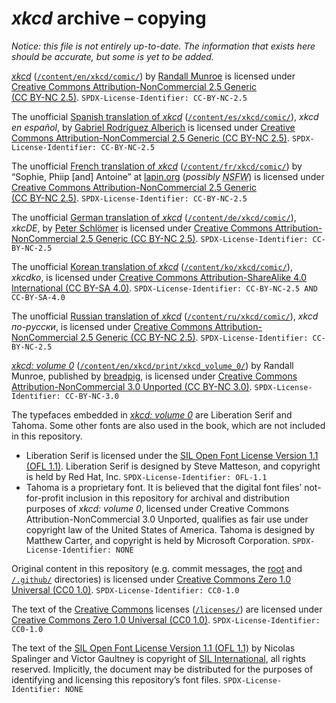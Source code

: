 <!-- SPDX-License-Identifier: CC0-1.0 OR 0BSD -->
# <i>xkcd</i> archive &ndash;&nbsp;copying

<i>Notice: this file is not entirely up-to-date. The information that exists here should be accurate, but some is yet to be added.</i>

[<i>xkcd</i>](https://xkcd.com/) ([`/content/en/xkcd/comic/`](./content/en/xkcd/comic/)) by [Randall Munroe](https://en.wikipedia.org/wiki/Randall_Munroe) is licensed under [Creative Commons Attribution-NonCommercial&nbsp;2.5 Generic (CC&nbsp;BY-&NoBreak;NC&nbsp;2.5)](./docs/licenses/CC-BY-NC-2.5.md). `SPDX-License-Identifier: CC-BY-NC-2.5`

The unofficial [Spanish translation of <i>xkcd</i>](https://es.xkcd.com/) ([`/content/es/xkcd/comic/`](./content/es/xkcd/comic/)), <i>xkcd en español</i>, by [Gabriel Rodríguez Alberich](https://gabi.is/) is licensed under [Creative Commons Attribution-NonCommercial&nbsp;2.5 Generic (CC&nbsp;BY-&NoBreak;NC&nbsp;2.5)](./docs/licenses/CC-BY-NC-2.5.md). `SPDX-License-Identifier: CC-BY-NC-2.5`

The unofficial [French translation of <i>xkcd</i>](https://web.archive.org/web/20230415184416/https://xkcd.lapin.org/) ([`/content/fr/xkcd/comic/`](./content/fr/xkcd/comic/)) by “Sophie, Phiip [and] Antoine” at [lapin.org](https://lapin.org/) (<i>possibly <abbr title="not safe for work">NSFW</abbr></i>) is licensed under [Creative Commons Attribution-NonCommercial&nbsp;2.5 Generic (CC&nbsp;BY-&NoBreak;NC&nbsp;2.5)](./docs/licenses/CC-BY-NC-2.5.md). `SPDX-License-Identifier: CC-BY-NC-2.5`

The unofficial [German translation of <i>xkcd</i>](https://xkcde.dapete.net/) ([`/content/de/xkcd/comic/`](./content/de/xkcd/comic/)), <i>xkcDE</i>, by [Peter Schlömer](https://dapete.net/) is licensed under [Creative Commons Attribution-NonCommercial&nbsp;2.5 Generic (CC&nbsp;BY-&NoBreak;NC&nbsp;2.5)](./docs/licenses/CC-BY-NC-2.5.md). `SPDX-License-Identifier: CC-BY-NC-2.5`

The unofficial [Korean translation of <i>xkcd</i>](https://web.archive.org/web/20221127111821/https://xkcdko.com/) ([`/content/ko/xkcd/comic/`](./content/ko/xkcd/comic/)), <i>xkcdko</i>, is licensed under [Creative Commons Attribution-ShareAlike&nbsp;4.0 International (CC&nbsp;BY-&NoBreak;SA&nbsp;4.0)](./docs/licenses/CC-BY-SA-4.0.md). `SPDX-License-Identifier: CC-BY-NC-2.5 AND CC-BY-SA-4.0`

The unofficial [Russian translation of <i>xkcd</i>](https://xkcd.ru/) ([`/content/ru/xkcd/comic/`](./content/ru/xkcd/comic/)), <i>xkcd по-русски</i>, is licensed under [Creative Commons Attribution-NonCommercial&nbsp;2.5 Generic (CC&nbsp;BY-&NoBreak;NC&nbsp;2.5)](./docs/licenses/CC-BY-NC-2.5.md). `SPDX-License-Identifier: CC-BY-NC-2.5`

[<i>xkcd: volume&nbsp;0</i>](https://openlibrary.org/works/OL17379456W/xkcd) ([`/content/en/xkcd/print/xkcd_volume_0/`](./content/en/xkcd/print/xkcd_volume_0/)) by Randall Munroe, published by [breadpig](https://breadpig.myshopify.com/), is licensed under [Creative Commons Attribution-NonCommercial&nbsp;3.0 Unported (CC&nbsp;BY-&NoBreak;NC&nbsp;3.0)](./docs/licenses/CC-BY-NC-3.0.md). `SPDX-License-Identifier: CC-BY-NC-3.0`

The typefaces embedded in [<i>xkcd: volume&nbsp;0</i>](./content/en/print/xkcd_volume_0/) are Liberation Serif and Tahoma. Some other fonts are also used in the book, which are not included in this repository.

* Liberation Serif is licensed under the [SIL&nbsp;Open Font License Version&nbsp;1.1 (OFL&nbsp;1.1)](./docs/licenses/OFL-1.1.md). Liberation Serif is designed by Steve Matteson, and copyright is held by Red Hat, Inc. `SPDX-License-Identifier: OFL-1.1`
* Tahoma is a proprietary font. It is believed that the digital font files’ not-for-profit inclusion in this repository for archival and distribution purposes of <i>xkcd: volume&nbsp;0</i>, licensed under Creative Commons Attribution-NonCommercial&nbsp;3.0 Unported, qualifies as fair use under copyright law of the United States of America. Tahoma is designed by Matthew Carter, and copyright is held by Microsoft Corporation. `SPDX-License-Identifier: NONE`

Original content in this repository (e.g. commit messages, the [root](./) and [`/.github/`](./.github/) directories) is licensed under [Creative Commons Zero&nbsp;1.0 Universal (CC0&nbsp;1.0)](./docs/licenses/CC0-1.0.md). `SPDX-License-Identifier: CC0-1.0`

The text of the [Creative Commons](https://creativecommons.org/) licenses ([`/licenses/`](./licenses/)) are licensed under [Creative Commons Zero&nbsp;1.0 Universal (CC0&nbsp;1.0)](./docs/licenses/CC0-1.0.md). `SPDX-License-Identifier: CC0-1.0`

The text of the [SIL&nbsp;Open Font License Version&nbsp;1.1 (OFL&nbsp;1.1)](./docs/licenses/OFL-1.1.md) by Nicolas Spalinger and Victor Gaultney is copyright of [SIL&nbsp;International](https://www.sil.org/), all rights reserved. Implicitly, the document may be distributed for the purposes of identifying and licensing this repository’s font files. `SPDX-License-Identifier: NONE`
